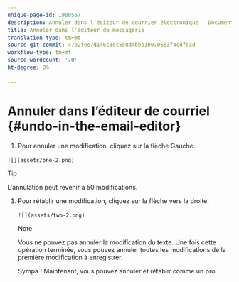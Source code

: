 ```yaml
---
unique-page-id: 1900567
description: Annuler dans l’éditeur de courrier électronique - Documents marketing - Documentation du produit
title: Annuler dans l’éditeur de messagerie
translation-type: tm+mt
source-git-commit: 47b2fee7d146c3dc558d4bbb10070683f4cdfd3d
workflow-type: tm+mt
source-wordcount: '70'
ht-degree: 0%

---
```



# Annuler dans l’éditeur de courriel {#undo-in-the-email-editor}

1. Pour annuler une modification, cliquez sur la flèche Gauche.

` ![](assets/one-2.png)  
`

>[!TIP]
>
>L&#39;annulation peut revenir à 50 modifications.

1. Pour rétablir une modification, cliquez sur la flèche vers la droite.

   ` ![](assets/two-2.png)  
`

   >[!NOTE]
   >
   >Vous ne pouvez pas annuler la modification du texte. Une fois cette opération terminée, vous pouvez annuler toutes les modifications de la première modification à enregistrer.

   Sympa ! Maintenant, vous pouvez annuler et rétablir comme un pro.

